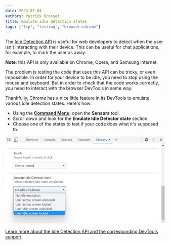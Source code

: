 ```yaml
---
date: 2023-01-04
authors: Patrick Brosset
title: Emulate idle detection states
tags: ["tip", "testing", "browser:chrome"]
---
```


The [Idle Detection API](https://developer.mozilla.org/docs/Web/API/Idle_Detection_API) is useful for web developers to detect when the user isn't interacting with their device. This can be useful for chat applications, for example, to mark the user as away.

**Note**: this API is only available on Chrome, Opera, and Samsung Internet.

The problem is testing the code that uses this API can be tricky, or even impossible. In order for your device to be idle, you need to stop using the mouse and keyboard. But in order to check that the code works correctly, you need to interact with the browser DevTools in some way.

Thankfully, Chrome has a nice little feature in its DevTools to emulate various idle detection states. Here's how:

* Using the **[Command Menu](./execute-commands.md)**, open the **Sensors** tool.
* Scroll down and look for the **Emulate Idle Detector state** section.
* Choose one of the states to test if your code does what it's supposed to.

![Chrome DevTools' Sensors panel, showing a drop-down list with the different states that can be emulated.](../../assets/img/emulate-idle-detection-states.png)

[Learn more about the Idle Detection API and the corresponding DevTools support](https://developer.chrome.com/articles/idle-detection/#devtools-support).
